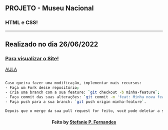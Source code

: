 
## PROJETO - Museu Nacional

### HTML e CSS!

---

Realizado no dia 26/06/2022
---

### <a href="https://stefpfernandes.github.io/museu_nacional/">  Para visualizar o Site! </a>


<a href="https://www.udemy.com/course/web-completo/"> AULA </a>


```bash

Caso queira fazer uma modificação, implementar mais recursos:
- Faça um Fork desse repositório; 
- Cria uma branch com a sua feature: `git checkout -b minha-feature`;
- Faça commit das suas alterações: `git commit -m 'feat: Minha nova feature'`; 
- Faça push para a sua branch: `git push origin minha-feature`.

Depois que o merge da sua pull request for feito, você pode deletar a sua branch. 

```

<h4 align="center">
   Feito  by  <a href="https://www.linkedin.com/in/stefaniepfernandes/"  target="_blank"> Stefanie P. Fernandes </a>
</h4>

 
